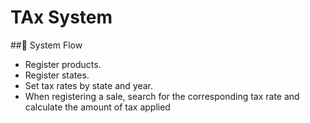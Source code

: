 # TAx System


##🔹 System Flow

- Register products.
- Register states.
- Set tax rates by state and year.
- When registering a sale, search for the corresponding tax rate and calculate the amount of tax applied